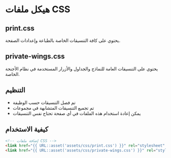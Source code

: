 # هيكل ملفات CSS

## print.css
يحتوي على كافة التنسيقات الخاصة بالطباعة وإعدادات الصفحة.

## private-wings.css
يحتوي على التنسيقات العامة للنماذج والجداول والأزرار المستخدمة في نظام الأجنحة الخاصة.

## التنظيم
- تم فصل التنسيقات حسب الوظيفة
- تم تجميع التنسيقات المتشابهة في مجموعات
- يمكن إعادة استخدام هذه الملفات في أي صفحة تحتاج نفس التنسيقات

## كيفية الاستخدام
```html
<!-- إضافة ملفات CSS -->
<link href="{{ URL::asset('assets/css/print.css') }}" rel="stylesheet" />
<link href="{{ URL::asset('assets/css/private-wings.css') }}" rel="stylesheet" />
```
